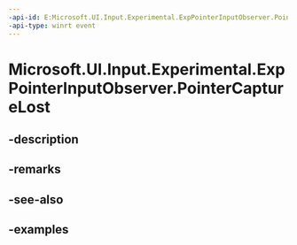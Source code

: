 ```yaml
---
-api-id: E:Microsoft.UI.Input.Experimental.ExpPointerInputObserver.PointerCaptureLost
-api-type: winrt event
---
```


# Microsoft.UI.Input.Experimental.ExpPointerInputObserver.PointerCaptureLost

<!--
public event Windows.Foundation.TypedEventHandler<Microsoft.UI.Input.Experimental.ExpPointerInputObserver,Microsoft.UI.Input.Experimental.ExpPointerEventArgs> PointerCaptureLost;
-->


## -description

## -remarks

## -see-also

## -examples


